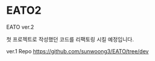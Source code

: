 # EATO2

EATO ver.2

첫 프로젝트로 작성했던 코드를 리팩토링 시킬 예정입니다.

ver.1 Repo
https://github.com/sunwoong3/EATO/tree/dev
